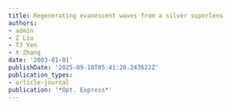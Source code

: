 ```yaml
---
title: Regenerating evanescent waves from a silver superlens
authors:
- admin
- Z Liu
- TJ Yen
- X Zhang
date: '2003-01-01'
publishDate: '2025-09-18T05:41:20.243622Z'
publication_types:
- article-journal
publication: '*Opt. Express*'
---
```

